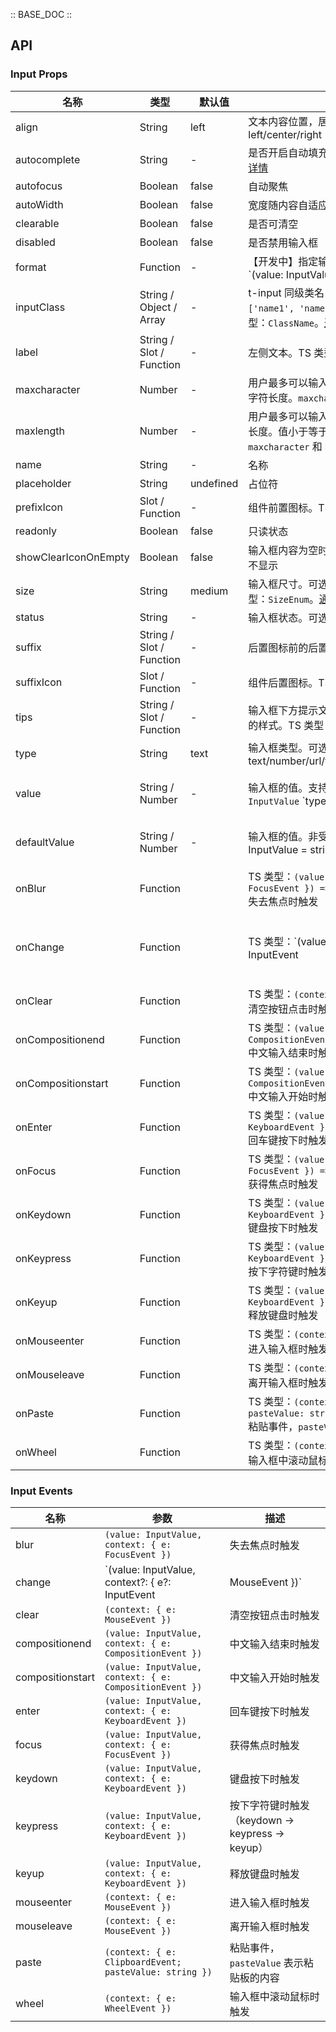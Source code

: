 :: BASE_DOC ::

## API
### Input Props

名称 | 类型 | 默认值 | 说明 | 必传
-- | -- | -- | -- | --
align | String | left | 文本内容位置，居左/居中/居右。可选项：left/center/right | N
autocomplete | String | - | 是否开启自动填充功能，HTML5 原生属性，[点击查看详情](https://developer.mozilla.org/en-US/docs/Web/HTML/Attributes/autocomplete) | N
autofocus | Boolean | false | 自动聚焦 | N
autoWidth | Boolean | false | 宽度随内容自适应 | N
clearable | Boolean | false | 是否可清空 | N
disabled | Boolean | false | 是否禁用输入框 | N
format | Function | - | 【开发中】指定输入框展示值的格式。TS 类型：`(value: InputValue) => number | string` | N
inputClass | String / Object / Array | - | t-input 同级类名，示例：'name1 name2 name3' 或 `['name1', 'name2']` 或 `[{ 'name1': true }]`。TS 类型：`ClassName`。[通用类型定义](https://github.com/Tencent/tdesign-vue/blob/develop/src/common.ts) | N
label | String / Slot / Function | - | 左侧文本。TS 类型：`string | TNode`。[通用类型定义](https://github.com/Tencent/tdesign-vue/blob/develop/src/common.ts) | N
maxcharacter | Number | - | 用户最多可以输入的字符个数，一个中文汉字表示两个字符长度。`maxcharacter` 和 `maxlength` 二选一使用 | N
maxlength | Number | - | 用户最多可以输入的文本长度，一个中文等于一个计数长度。值小于等于 0 的时候，则表示不限制输入长度。`maxcharacter` 和 `maxlength` 二选一使用 | N
name | String | - | 名称 | N
placeholder | String | undefined | 占位符 | N
prefixIcon | Slot / Function | - | 组件前置图标。TS 类型：`TNode`。[通用类型定义](https://github.com/Tencent/tdesign-vue/blob/develop/src/common.ts) | N
readonly | Boolean | false | 只读状态 | N
showClearIconOnEmpty | Boolean | false | 输入框内容为空时，悬浮状态是否显示清空按钮，默认不显示 | N
size | String | medium | 输入框尺寸。可选项：small/medium/large。TS 类型：`SizeEnum`。[通用类型定义](https://github.com/Tencent/tdesign-vue/blob/develop/src/common.ts) | N
status | String | - | 输入框状态。可选项：success/warning/error | N
suffix | String / Slot / Function | - | 后置图标前的后置内容。TS 类型：`string | TNode`。[通用类型定义](https://github.com/Tencent/tdesign-vue/blob/develop/src/common.ts) | N
suffixIcon | Slot / Function | - | 组件后置图标。TS 类型：`TNode`。[通用类型定义](https://github.com/Tencent/tdesign-vue/blob/develop/src/common.ts) | N
tips | String / Slot / Function | - | 输入框下方提示文本，会根据不同的 `status` 呈现不同的样式。TS 类型：`string | TNode`。[通用类型定义](https://github.com/Tencent/tdesign-vue/blob/develop/src/common.ts) | N
type | String | text | 输入框类型。可选项：text/number/url/tel/password/search/submit/hidden | N
value | String / Number | - | 输入框的值。支持语法糖 `v-model`。TS 类型：`InputValue` `type InputValue = string | number`。[详细类型定义](https://github.com/Tencent/tdesign-vue/tree/develop/src/input/type.ts) | N
defaultValue | String / Number | - | 输入框的值。非受控属性。TS 类型：`InputValue` `type InputValue = string | number`。[详细类型定义](https://github.com/Tencent/tdesign-vue/tree/develop/src/input/type.ts) | N
onBlur | Function |  | TS 类型：`(value: InputValue, context: { e: FocusEvent }) => void`<br/>失去焦点时触发 | N
onChange | Function |  | TS 类型：`(value: InputValue, context?: { e?: InputEvent | MouseEvent }) => void`<br/>输入框值发生变化时触发 | N
onClear | Function |  | TS 类型：`(context: { e: MouseEvent }) => void`<br/>清空按钮点击时触发 | N
onCompositionend | Function |  | TS 类型：`(value: InputValue, context: { e: CompositionEvent }) => void`<br/>中文输入结束时触发 | N
onCompositionstart | Function |  | TS 类型：`(value: InputValue, context: { e: CompositionEvent }) => void`<br/>中文输入开始时触发 | N
onEnter | Function |  | TS 类型：`(value: InputValue, context: { e: KeyboardEvent }) => void`<br/>回车键按下时触发 | N
onFocus | Function |  | TS 类型：`(value: InputValue, context: { e: FocusEvent }) => void`<br/>获得焦点时触发 | N
onKeydown | Function |  | TS 类型：`(value: InputValue, context: { e: KeyboardEvent }) => void`<br/>键盘按下时触发 | N
onKeypress | Function |  | TS 类型：`(value: InputValue, context: { e: KeyboardEvent }) => void`<br/>按下字符键时触发（keydown -> keypress -> keyup） | N
onKeyup | Function |  | TS 类型：`(value: InputValue, context: { e: KeyboardEvent }) => void`<br/>释放键盘时触发 | N
onMouseenter | Function |  | TS 类型：`(context: { e: MouseEvent }) => void`<br/>进入输入框时触发 | N
onMouseleave | Function |  | TS 类型：`(context: { e: MouseEvent }) => void`<br/>离开输入框时触发 | N
onPaste | Function |  | TS 类型：`(context: { e: ClipboardEvent; pasteValue: string }) => void`<br/>粘贴事件，`pasteValue` 表示粘贴板的内容 | N
onWheel | Function |  | TS 类型：`(context: { e: WheelEvent }) => void`<br/>输入框中滚动鼠标时触发 | N

### Input Events

名称 | 参数 | 描述
-- | -- | --
blur | `(value: InputValue, context: { e: FocusEvent })` | 失去焦点时触发
change | `(value: InputValue, context?: { e?: InputEvent | MouseEvent })` | 输入框值发生变化时触发
clear | `(context: { e: MouseEvent })` | 清空按钮点击时触发
compositionend | `(value: InputValue, context: { e: CompositionEvent })` | 中文输入结束时触发
compositionstart | `(value: InputValue, context: { e: CompositionEvent })` | 中文输入开始时触发
enter | `(value: InputValue, context: { e: KeyboardEvent })` | 回车键按下时触发
focus | `(value: InputValue, context: { e: FocusEvent })` | 获得焦点时触发
keydown | `(value: InputValue, context: { e: KeyboardEvent })` | 键盘按下时触发
keypress | `(value: InputValue, context: { e: KeyboardEvent })` | 按下字符键时触发（keydown -> keypress -> keyup）
keyup | `(value: InputValue, context: { e: KeyboardEvent })` | 释放键盘时触发
mouseenter | `(context: { e: MouseEvent })` | 进入输入框时触发
mouseleave | `(context: { e: MouseEvent })` | 离开输入框时触发
paste | `(context: { e: ClipboardEvent; pasteValue: string })` | 粘贴事件，`pasteValue` 表示粘贴板的内容
wheel | `(context: { e: WheelEvent })` | 输入框中滚动鼠标时触发
